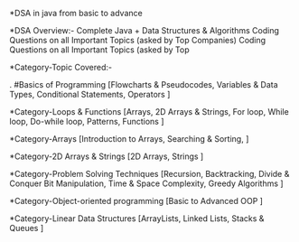 *DSA in java from basic to advance 

*DSA Overview:-
Complete Java + Data Structures & Algorithms
Coding Questions on all Important Topics (asked by Top
Companies)
Coding Questions on all Important Topics (asked by Top

*Category-Topic Covered:-


.
#Basics of Programming
[Flowcharts & Pseudocodes,
Variables & Data Types,
Conditional Statements,
Operators
]

*Category-Loops & Functions
[Arrays,
2D Arrays & Strings,
For loop, While loop, Do-while loop,
Patterns,
Functions
]

*Category-Arrays
[Introduction to Arrays,
Searching & Sorting,
]

*Category-2D Arrays & Strings
[2D Arrays,
Strings
]

*Category-Problem Solving Techniques
[Recursion, Backtracking,
Divide & Conquer
Bit Manipulation,
Time & Space Complexity,
Greedy Algorithms
]

*Category-Object-oriented programming
[Basic to Advanced OOP
]

*Category-Linear Data Structures
[ArrayLists,
Linked Lists,
Stacks & Queues
]
